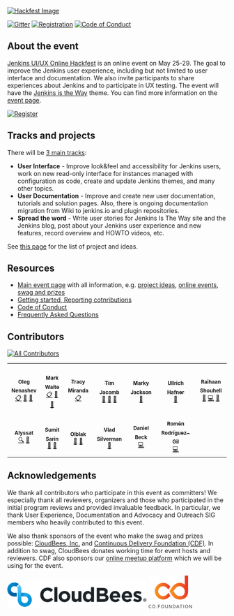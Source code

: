 [![Hackfest Image](./img/README_header_top.png)](https://www.jenkins.io/events/online-hackfest/2020-uiux/)

[![Gitter](https://badges.gitter.im/jenkinsci/hackfest.svg)](https://gitter.im/jenkinsci/hackfest?utm_source=badge&utm_medium=badge&utm_campaign=pr-badge)
[![Registration](https://img.shields.io/badge/register-here-blue)](https://forms.gle/MrkASJagxNvdXBbdA)
[![Code of Conduct](https://img.shields.io/badge/%E2%9D%A4-code%20of%20conduct-lightgrey.svg)](https://www.jenkins.io/project/conduct/)


## About the event

[Jenkins UI/UX Online Hackfest](https://www.jenkins.io/events/online-hackfest/2020-uiux/) is an online event on May 25-29.
The goal to improve the Jenkins user experience, including but not limited to user interface and documentation.
We also invite participants to share experiences about Jenkins and to participate in UX testing.
The event will have the [Jenkins is the Way](https://www.jenkins.io/blog/2020/04/30/jenkins-is-the-way/) theme.
You can find more information on the [event page](https://www.jenkins.io/events/online-hackfest/2020-uiux/).

[![Register](./img/register-button-small.png)](https://forms.gle/MrkASJagxNvdXBbdA)

## Tracks and projects

There will be [3 main tracks](https://www.jenkins.io/events/online-hackfest/2020-uiux/#tracks-and-project-ideas):

* **User Interface** - Improve look&feel and accessibility for Jenkins users, work on new read-only interface for instances managed with configuration as code, create and update Jenkins themes, and many other topics.
* **User Documentation** - Improve and create new user documentation, tutorials and solution pages. Also, there is ongoing documentation migration from Wiki to jenkins.io and plugin repositories.
* **Spread the word** - Write user stories for Jenkins Is The Way site and the Jenkins blog, post about your Jenkins user experience and new features, record overview and HOWTO videos, etc.

See [this page](https://www.jenkins.io/events/online-hackfest/2020-uiux/#tracks-and-project-ideas) for the list of project and ideas.

## Resources

* [Main event page](https://www.jenkins.io/events/online-hackfest/2020-uiux/) with all information, e.g. 
  [project ideas](https://www.jenkins.io/events/online-hackfest/2020-uiux/#tracks-and-project-ideas),
  [online events](https://www.jenkins.io/events/online-hackfest/2020-uiux/#online-events),
  [swag and prizes](https://www.jenkins.io/events/online-hackfest/2020-uiux/#swag-and-prizes)
* [Getting started, Reporting cotnributions](./CONTRIBUTING.md)
* [Code of Conduct](https://www.jenkins.io/project/conduct/)
* [Frequently Asked Questions](https://www.jenkins.io/events/online-hackfest/2020-uiux/faq/)

## Contributors

<!-- ALL-CONTRIBUTORS-BADGE:START - Do not remove or modify this section -->
[![All Contributors](https://img.shields.io/badge/all_contributors-13-orange.svg?style=flat-square)](#contributors-)
<!-- ALL-CONTRIBUTORS-BADGE:END --> 

<!-- ALL-CONTRIBUTORS-LIST:START - Do not remove or modify this section -->
<!-- prettier-ignore-start -->
<!-- markdownlint-disable -->
<table>
  <tr>
    <td align="center"><a href="https://github.com/oleg-nenashev"><img src="https://avatars0.githubusercontent.com/u/3000480?v=4" width="100px;" alt=""/><br /><sub><b>Oleg Nenashev</b></sub></a><br /><a href="#eventOrganizing-oleg-nenashev" title="Event Organizing">📋</a> <a href="#talk-oleg-nenashev" title="Talks">📢</a> <a href="https://github.com/jenkinsci/ui-ux-hackfest-2020/commits?author=oleg-nenashev" title="Documentation">📖</a></td>
    <td align="center"><a href="https://jenkins.io/blog/authors/markewaite/"><img src="https://avatars2.githubusercontent.com/u/156685?v=4" width="100px;" alt=""/><br /><sub><b>Mark Waite</b></sub></a><br /><a href="#eventOrganizing-MarkEWaite" title="Event Organizing">📋</a> <a href="#talk-MarkEWaite" title="Talks">📢</a> <a href="https://github.com/jenkinsci/ui-ux-hackfest-2020/pulls?q=is%3Apr+reviewed-by%3AMarkEWaite" title="Reviewed Pull Requests">👀</a></td>
    <td align="center"><a href="https://tracymiranda.com"><img src="https://avatars2.githubusercontent.com/u/5173122?v=4" width="100px;" alt=""/><br /><sub><b>Tracy Miranda</b></sub></a><br /><a href="#eventOrganizing-tracymiranda" title="Event Organizing">📋</a></td>
    <td align="center"><a href="https://github.com/timja"><img src="https://avatars3.githubusercontent.com/u/21194782?v=4" width="100px;" alt=""/><br /><sub><b>Tim Jacomb</b></sub></a><br /><a href="https://github.com/jenkinsci/ui-ux-hackfest-2020/pulls?q=is%3Apr+reviewed-by%3Atimja" title="Reviewed Pull Requests">👀</a> <a href="#ideas-timja" title="Ideas, Planning, & Feedback">🤔</a> <a href="#talk-timja" title="Talks">📢</a></td>
    <td align="center"><a href="https://twitter.com/markyjackson5"><img src="https://avatars2.githubusercontent.com/u/16655670?v=4" width="100px;" alt=""/><br /><sub><b>Marky Jackson</b></sub></a><br /><a href="https://github.com/jenkinsci/ui-ux-hackfest-2020/pulls?q=is%3Apr+reviewed-by%3Amarkyjackson-taulia" title="Reviewed Pull Requests">👀</a></td>
    <td align="center"><a href="http://www.cs.hm.edu/die_fakultaet/ansprechpartner/professoren/hafner/index.de.html"><img src="https://avatars2.githubusercontent.com/u/503338?v=4" width="100px;" alt=""/><br /><sub><b>Ullrich Hafner</b></sub></a><br /><a href="#talk-uhafner" title="Talks">📢</a></td>
    <td align="center"><a href="https://github.com/res0nance"><img src="https://avatars3.githubusercontent.com/u/31362124?v=4" width="100px;" alt=""/><br /><sub><b>Raihaan Shouhell</b></sub></a><br /><a href="https://github.com/jenkinsci/ui-ux-hackfest-2020/commits?author=res0nance" title="Documentation">📖</a> <a href="https://github.com/jenkinsci/ui-ux-hackfest-2020/commits?author=res0nance" title="Code">💻</a> <a href="https://github.com/jenkinsci/ui-ux-hackfest-2020/pulls?q=is%3Apr+reviewed-by%3Ares0nance" title="Reviewed Pull Requests">👀</a></td>
  </tr>
  <tr>
    <td align="center"><a href="https://github.com/alyssat"><img src="https://avatars1.githubusercontent.com/u/15133103?v=4" width="100px;" alt=""/><br /><sub><b>Alyssat</b></sub></a><br /><a href="#fundingFinding-alyssat" title="Funding Finding">🔍</a> <a href="#talk-alyssat" title="Talks">📢</a></td>
    <td align="center"><a href="https://github.com/stellargo"><img src="https://avatars0.githubusercontent.com/u/27735438?v=4" width="100px;" alt=""/><br /><sub><b>Sumit Sarin</b></sub></a><br /><a href="https://github.com/jenkinsci/ui-ux-hackfest-2020/commits?author=stellargo" title="Documentation">📖</a> <a href="#tool-stellargo" title="Tools">🔧</a></td>
    <td align="center"><a href="https://github.com/olblak"><img src="https://avatars1.githubusercontent.com/u/2360224?v=4" width="100px;" alt=""/><br /><sub><b>Olblak</b></sub></a><br /><a href="https://github.com/jenkinsci/ui-ux-hackfest-2020/commits?author=olblak" title="Documentation">📖</a> <a href="https://github.com/jenkinsci/ui-ux-hackfest-2020/pulls?q=is%3Apr+reviewed-by%3Aolblak" title="Reviewed Pull Requests">👀</a></td>
    <td align="center"><a href="https://vsilverman.github.io"><img src="https://avatars0.githubusercontent.com/u/2159948?v=4" width="100px;" alt=""/><br /><sub><b>Vlad Silverman</b></sub></a><br /><a href="https://github.com/jenkinsci/ui-ux-hackfest-2020/pulls?q=is%3Apr+reviewed-by%3Avsilverman" title="Reviewed Pull Requests">👀</a></td>
    <td align="center"><a href="https://github.com/daniel-beck"><img src="https://avatars3.githubusercontent.com/u/1831569?v=4" width="100px;" alt=""/><br /><sub><b>Daniel Beck</b></sub></a><br /><a href="https://github.com/jenkinsci/ui-ux-hackfest-2020/commits?author=daniel-beck" title="Code">💻</a></td>
    <td align="center"><a href="https://www.romenrg.com"><img src="https://avatars2.githubusercontent.com/u/1831480?v=4" width="100px;" alt=""/><br /><sub><b>Romén Rodríguez-Gil</b></sub></a><br /><a href="https://github.com/jenkinsci/ui-ux-hackfest-2020/commits?author=romenrg" title="Code">💻</a></td>
  </tr>
</table>

<!-- markdownlint-enable -->
<!-- prettier-ignore-end -->
<!-- ALL-CONTRIBUTORS-LIST:END -->

## Acknowledgements

We thank all contributors who participate in this event as committers!
We especially thank all reviewers, organizers and those who participated in the initial program reviews and provided invaluable feedback.
In particular, we thank User Experience, Documentation and Advocacy and Outreach SIG members who heavily contributed to this event.

We also thank sponsors of the event who make the swag and prizes possible:
[CloudBees, Inc.](https://www.cloudbees.com/) and
[Continuous Delivery Foundation (CDF)](https://cd.foundation/).
In addition to swag, CloudBees donates working time for event hosts and reviewers.
CDF also sponsors our [online meetup platform](https://www.jenkins.io/events/online-meetup) which we will be using for the event.

[![CloudBees Logo](./img/cloudbees-logo.png)](https://www.cloudbees.com/)
[![CDF Logo](./img/cdf.png)](https://cd.foundation/)
